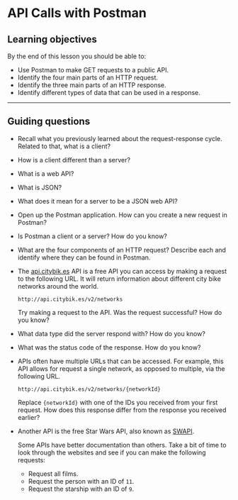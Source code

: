 # API Calls with Postman

## Learning objectives

By the end of this lesson you should be able to:

- Use Postman to make GET requests to a public API.
- Identify the four main parts of an HTTP request.
- Identify the three main parts of an HTTP response.
- Identify different types of data that can be used in a response.

---

## Guiding questions

- Recall what you previously learned about the request-response cycle. Related to that, what is a client?

- How is a client different than a server?

- What is a web API?

- What is JSON?

- What does it mean for a server to be a JSON web API?

- Open up the Postman application. How can you create a new request in Postman?

- Is Postman a client or a server? How do you know?

- What are the four components of an HTTP request? Describe each and identify where they can be found in Postman.

- The [api.citybik.es](http://api.citybik.es/v2/) API is a free API you can access by making a request to the following URL. It will return information about different city bike networks around the world.

  ```
  http://api.citybik.es/v2/networks
  ```

  Try making a request to the API. Was the request successful? How do you know?

- What data type did the server respond with? How do you know?

- What was the status code of the response. How do you know?

- APIs often have multiple URLs that can be accessed. For example, this API allows for request a single network, as opposed to multiple, via the following URL.

  ```
  http://api.citybik.es/v2/networks/{networkId}
  ```

  Replace `{networkId}` with one of the IDs you received from your first request. How does this response differ from the response you received earlier?

- Another API is the free Star Wars API, also known as [SWAPI](https://www.swapi.tech/).

  Some APIs have better documentation than others. Take a bit of time to look through the websites and see if you can make the following requests:

  - Request all films.
  - Request the person with an ID of `11`.
  - Request the starship with an ID of `9`.

